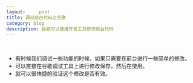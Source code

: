 ```yaml
---
layout:     post
title: 调试前台代码之谷歌    
category: blog
description: 谷歌可以使用开发工具修改前台代码
---
```

 
- 有时候我们调试一些功能的时候，如果只需要在前台进行一些简单的修改。
 
- 可以直接在谷歌调试工具上进行修改保存，然后在使用。
 
- 就可以很快捷的验证这个修改是否有效。
